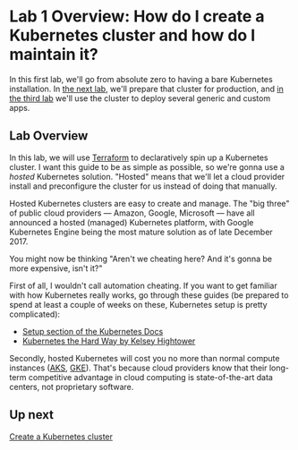 # Lab 1 Overview: How do I create a Kubernetes cluster and how do I maintain it?

In this first lab, we'll go from absolute zero to having a bare Kubernetes installation. In [the next lab](/labs/lab2/overview.md), we'll prepare that cluster for production, and [in the third lab](/labs/lab3/overview.md) we'll use the cluster to deploy several generic and custom apps.

## Lab Overview

In this lab, we will use [Terraform](/) to declaratively spin up a Kubernetes cluster. I want this guide to be as simple as possible, so we're gonna use a *hosted* Kubernetes solution. "Hosted" means that we'll let a cloud provider install and preconfigure the cluster for us instead of doing that manually.

Hosted Kubernetes clusters are easy to create and manage. The "big three" of public cloud providers — Amazon, Google, Microsoft — have all announced a hosted (managed) Kubernetes platform, with Google Kubernetes Engine being the most mature solution as of late December 2017.

You might now be thinking "Aren't we cheating here? And it's gonna be more expensive, isn't it?"

First of all, I wouldn't call automation cheating. If you want to get familiar with how Kubernetes really works, go through these guides (be prepared to spend at least a couple of weeks on these, Kubernetes setup is pretty complicated):

- [Setup section of the Kubernetes Docs](https://kubernetes.io/docs/setup/)
- [Kubernetes the Hard Way by Kelsey Hightower](https://github.com/kelseyhightower/kubernetes-the-hard-way)

Secondly, hosted Kubernetes will cost you no more than normal compute instances ([AKS](https://azure.microsoft.com/en-us/pricing/details/container-service/), [GKE](https://cloud.google.com/kubernetes-engine/pricing)). That's because cloud providers know that their long-term competitive advantage in cloud computing is state-of-the-art data centers, not proprietary software.

## Up next

[Create a Kubernetes cluster](/labs/lab1/create-cluster.md)
